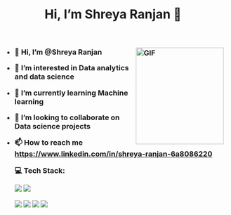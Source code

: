 <h1 align="center">  Hi, I’m Shreya Ranjan 👋</h1>
<br />
<h3>
  
- 👋 Hi, I’m @Shreya Ranjan              <img align="right" alt="GIF" src="https://github.com/abhisheknaiidu/abhisheknaiidu/blob/master/code.gif?raw=true" width="200" height="220" />                                       
- 👀 I’m interested in Data analytics and data science
- 🌱 I’m currently learning Machine learning 
- 💞️ I’m looking to collaborate on Data science projects                                   
- 📫 How to reach me https://www.linkedin.com/in/shreya-ranjan-6a8086220
  
  💻 Tech Stack:
  
  
  
  <img src="https://img.icons8.com/color/64/null/python--v1.png"/>
  
  <img src="https://img.icons8.com/stickers/70/null/sql.png"/>
  
  <img src="https://img.icons8.com/color/64/null/power-bi.png"/>     ![](https://cdn.icon-icons.com/icons2/2415/PNG/64/postgresql_plain_wordmark_logo_icon_146390.png)
   ![](https://cdn-icons-png.flaticon.com/64/3195/3195693.png)
   <img src="https://img.icons8.com/color/64/null/ms-excel.png"/>
  

<!---
Shreyaranjan16/Shreyaranjan16 is a ✨ special ✨ repository because its `README.md` (this file) appears on your GitHub profile.
You can click the Preview link to take a look at your changes.

--->
